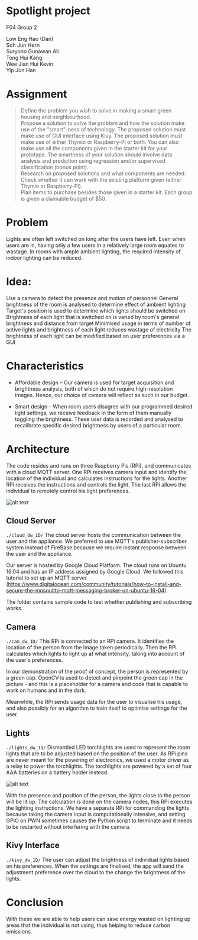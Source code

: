 # Spotlight project
F04 Group 2

Low Eng Hao (Dan) <BR>
Soh Jun Hern <BR>
Suryono Gunawan Ali <BR>
Tong Hui Kang <BR>
Wee Jian Hui Kevin <BR>
Yip Jun Han

# Assignment
> Define the problem you wish to solve in making a smart green housing and neighbourhood. <BR>
> Propose a solution to solve the problem and how the solution make use of the "smart"-ness of technology. The proposed solution must make use of GUI interface using Kivy. The proposed solution must make use of either Thymio or Raspberry-Pi or both. You can also make use all the components given in the starter kit for your prototype. The smartness of your solution should involve data analysis and prediction using regression and/or supervised classification (bonus point). <BR>
Research on proposed solutions and what components are needed. Check whether it can work with the existing platform given (either Thymio or Raspberry-Pi). <BR>
> Plan items to purchase besides those given in a starter kit. Each group is given a claimable budget of $50.

# Problem
Lights are often left switched on long after the users have left.
Even when users are in, having only a few users in a relatively large room equates to wastage.
In rooms with ample ambient lighting, the required intensity of indoor lighting can be reduced.

# Idea:
Use a camera to detect the presence and motion of personnel
General brightness of the room is analysed to determine effect of ambient lighting
Target's position is used to determine which lights should be switched on
Brightness of each light that is switched on is varied by room's general brightness and distance from target
Minimised usage in terms of number of active lights and brightness of each light reduces wastage of electricity
The brightness of each light can be modified based on user preferences via a GUI

# Characteristics
- Affordable design – Our camera is used for target acquisition and brightness analysis, both of which do not require high-resolution images. Hence, our choice of camera will reflect as such in our budget. 

- Smart design – When room users disagree with our programmed desired light settings, we receive feedback in the form of them manually toggling the brightness. These user data is recorded and analysed to recalibrate specific desired brightness by users of a particular room.

# Architecture
The code resides and runs on three Raspberry Pis (RPi), and communicates with a cloud MQTT server. One RPi receives camera input and identify the location of the individual and calculates instructions for the lights. Another RPi receives the instructions and controls the light. The last RPi allows the individual to remotely control his light preferences.

![alt text](https://i.imgur.com/hFjt2NX.png "Archi")

## Cloud Server
`./cloud_dw_1D/`
The cloud server hosts the communication between the user and the appliance. We preferred to use MQTT's publisher-subscriber system instead of FireBase because we require instant response between the user and the appliance.

Our server is hosted by Google Cloud Platform. The cloud runs on Ubuntu 16.04 and has an IP address assigned by Google Cloud. We followed this tutorial to set up an MQTT server (https://www.digitalocean.com/community/tutorials/how-to-install-and-secure-the-mosquitto-mqtt-messaging-broker-on-ubuntu-16-04). 

The folder contains sample code to test whether publishing and subscribing works.

## Camera
`./cam_dw_1D/`
This RPi is connected to an RPi camera. It identifies the location of the person from the image taken periodically. Then the RPi calculates which lights to light up at what intensity, taking into account of the user's preferences.

In our demonstration of the proof of concept, the person is represented by a green cap. OpenCV is used to detect and pinpoint the green cap in the picture - and this is a placeholder for a camera and code that is capable to work on humans and in the dark.

Meanwhile, the RPi sends usage data for the user to visualise his usage, and also possibly for an algorithm to train itself to optimise settings for the user.

## Lights
`./lights_dw_1D/`
Dismantled LED torchlights are used to represent the room lights that are to be adjusted based on the position of the user. As RPi pins are never meant for the powering of electronics, we used a motor driver as a relay to power the torchlights. The torchlights are powered by a set of four AAA batteries on a battery holder instead.

![alt text](https://i.imgur.com/NvMlz3j.png "Lights")

With the presence and position of the person, the lights close to the person will be lit up. The calculation is done on the camera nodes, this RPi executes the lighting instructions. We have a separate RPi for commanding the lights because taking the camera input is computationally intensive, and setting GPIO on PWN sometimes causes the Python script to terminate and it needs to be restarted without interfering with the camera.

## Kivy Interface
`./kivy_dw_1D/`
The user can adjust the brightness of individual lights based on his preferences. When the settings are finalised, the app will send the adjustment preference over the cloud to the change the brightness of the lights. 

# Conclusion
With these we are able to help users can save energy wasted on lighting up areas that the individual is not using, thus helping to reduce carbon emissions.
